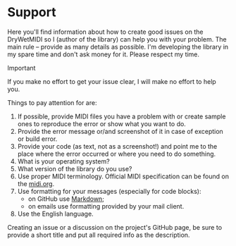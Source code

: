 ﻿---
uid: a_support
---

# Support

Here you'll find information about how to create good issues on the DryWetMIDI so I (author of the library) can help you with your problem. The main rule – provide as many details as possible. I'm developing the library in my spare time and don't ask money for it. Please respect my time.

> [!IMPORTANT]
> If you make no effort to get your issue clear, I will make no effort to help you.

Things to pay attention for are:

1. If possible, provide MIDI files you have a problem with or create sample ones to reproduce the error or show what you want to do.
2. Provide the error message or/and screenshot of it in case of exception or build error.
3. Provide your code (as text, not as a screenshot!) and point me to the place where the error occurred or where you need to do something.
4. What is your operating system?
5. What version of the library do you use?
6. Use proper MIDI terminology. Official MIDI specification can be found on the [midi.org](https://midi.org/midi-1-0-detailed-specification).
7. Use formatting for your messages (especially for code blocks):  
    * on GitHub use [Markdown](https://docs.github.com/en/get-started/writing-on-github/getting-started-with-writing-and-formatting-on-github/basic-writing-and-formatting-syntax);
    * on emails use formatting provided by your mail client.
8. Use the English language.

Creating an issue or a discussion on the project's GitHub page, be sure to provide a short title and put all required info as the description.